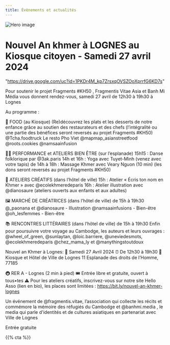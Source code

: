```yaml
---
title: Évènements et actualités
---
```


![Hero image](/images/banniere.jpg)

# Nouvel An khmer à LOGNES au Kiosque citoyen - Samedi 27 avril 2024

 "https://drive.google.com/uc?id=1PKDr4M_kp7ZrsxqOVSZOoXprrfG6KD7s"  

Pour soutenir le projet Fragments #KH50 ,  Fragmentis Vitae Asia et Banh Mi Média vous donnent rendez-vous, samedi 27 avril de 12h30 à 19h30 à Lognes

Au programme : 

🥘 FOOD (au Kiosque)
(Re)découvrez les plats et les desserts de notre enfance grâce au soutien des restaurateurs et des chefs (l’intégralité ou une partie des bénéfices seront reversés au projet Fragments #KH50)
@Tcha.foodtruck
Le resto Pho Viet
@mapmap_asianstreetfood
@roots.cookies 
@namsaainfusion 


🧘‍♀️ PERFORMANCE et ATELIERS BIEN ÊTRE (sur l’esplanade) 
15h15 : Danse folklorique par @3ak.paris
14h et 16h : Yoga avec Tuyet-Minh (venez avec votre tapis)
de 14h à 18h : Massage Khmer avec Veary Nguon (10 min)
(les dons seront reversés au projet Fragments #KH50)

🎨 ATELIERS CRÉATIFS (dans l’hôtel de ville)
15h : Atelier « Écris ton nom en Khmer » avec @ecolekhmeredeparis
16h : Atelier illustration avec @dianosaure
(ateliers ouverts aux enfants et aux adultes) 

🖼️ MARCHÉ DE CRÉATRICES (dans l’hôtel de ville)
de 15h à 19h30
@_paonana et @dianosaure - Illustration
@namsaainfusions - Bien-être
@oh_lesfemmes - Bien-être

📚 RENCONTRES LITTÉRAIRES (dans l’hôtel de ville)
de 15h à 19h30
Enfin pour poursuivre votre voyage au Cambodge, les auteurs et leurs ouvrages : 
@wheel_of_green, @sunlaytan, @loic.barriere, @uneviedesmots, @ecolekhmeredeparis @chez_mama_ly et @manythingstoutdoux
 
Nouvel an Khmer à Lognes:
📆 Samedi 27 Avril 2024
⏰ De 12h30 à 19h30
📍Kiosque et Hôtel de Ville de Lognes
11 Esplanade des droits de l’Homme, 77185

🚇 RER A - Lognes (2 min à pied)
🎟 Entrée libre et gratuite, ouvert à tous•tes
⚠️ Pour les ateliers créatifs, inscrivez-vous sur notre site Hello Asso (lien en bio), les places sont limitées : https://bit.ly/nouvel-an-khmer-lognes

Un événement de @fragmentis.vitae, l’association qui collecte les récits et commémore la mémoire des réfugiés du Cambodge et @banhmi.media , le media qui parle d'identités et de cultures asiatiques en partenariat avec Ville de Lognes 


  Entrée gratuite


{{% cta %}}
